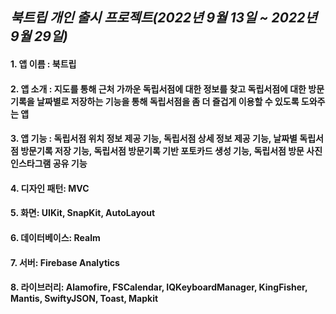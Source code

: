 ## *북트립 개인 출시 프로젝트(2022년 9월 13일 ~ 2022년 9월 29일)*

#### 1. 앱 이름 : 북트립 
#### 2. 앱 소개 : 지도를 통해 근처 가까운 독립서점에 대한 정보를 찾고 독립서점에 대한 방문기록을 날짜별로 저장하는 기능을 통해 독립서점을 좀 더 즐겁게 이용할 수 있도록 도와주는 앱
#### 3. 앱 기능 : 독립서점 위치 정보 제공 기능, 독립서점 상세 정보 제공 기능, 날짜별 독립서점 방문기록 저장 기능, 독립서점 방문기록 기반 포토카드 생성 기능, 독립서점 방문 사진 인스타그램 공유 기능
#### 4. 디자인 패턴: MVC
#### 5. 화면: UIKit, SnapKit, AutoLayout
#### 6. 데이터베이스: Realm
#### 7. 서버: Firebase Analytics
#### 8. 라이브러리: Alamofire, FSCalendar, IQKeyboardManager, KingFisher, Mantis, SwiftyJSON, Toast, Mapkit

